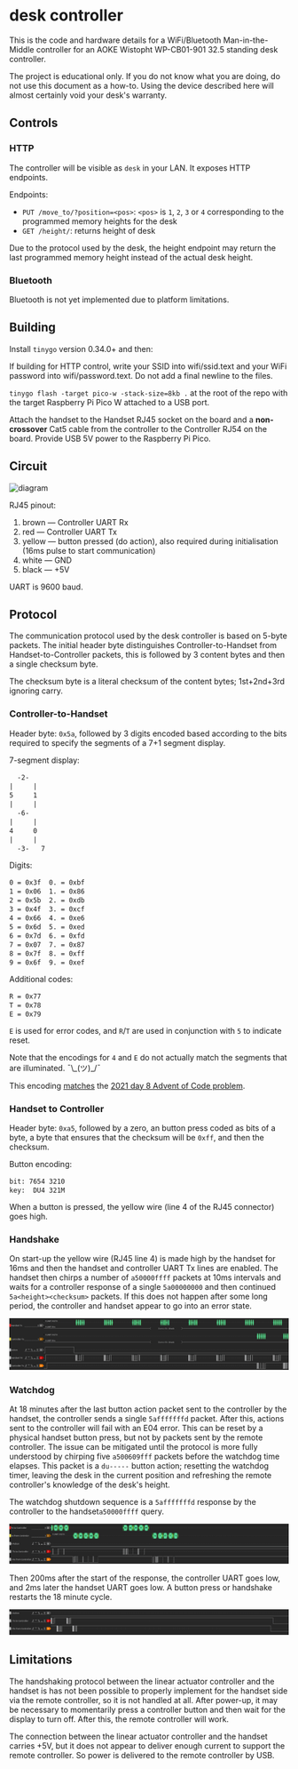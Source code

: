# desk controller

This is the code and hardware details for a WiFi/Bluetooth Man-in-the-Middle controller for an AOKE Wistopht WP-CB01-901 32.5 standing desk controller.

The project is educational only. If you do not know what you are doing, do not use this document as a how-to. Using the device described here will almost certainly void your desk's warranty.

## Controls

### HTTP

The controller will be visible as `desk` in your LAN. It exposes HTTP endpoints.

Endpoints:
- `PUT /move_to/?position=<pos>`: `<pos>` is `1`, `2`, `3` or `4` corresponding to the programmed memory heights for the desk
- `GET /height/`: returns height of desk

Due to the protocol used by the desk, the height endpoint may return the last programmed memory height instead of the actual desk height.

### Bluetooth

Bluetooth is not yet implemented due to platform limitations.

## Building

Install `tinygo` version 0.34.0+ and then:

If building for HTTP control, write your SSID into wifi/ssid.text and your WiFi password into wifi/password.text. Do not add a final newline to the files.

`tinygo flash -target pico-w -stack-size=8kb .` at the root of the repo with the target Raspberry Pi Pico W attached to a USB port.

Attach the handset to the Handset RJ45 socket on the board and a **non-crossover** Cat5 cable from the controller to the Controller RJ54 on the board. Provide USB 5V power to the Raspberry Pi Pico.

## Circuit

![diagram](circuit.svg)

RJ45 pinout:

1. brown — Controller UART Rx
2. red — Controller UART Tx
4. yellow — button pressed (do action), also required during initialisation (16ms pulse to start communication)
5. white — GND
8. black — +5V

UART is 9600 baud.

## Protocol

The communication protocol used by the desk controller is based on 5-byte packets. The initial header byte distinguishes Controller-to-Handset from Handset-to-Controller packets, this is followed by 3 content bytes and then a single checksum byte.

The checksum byte is a literal checksum of the content bytes; 1st+2nd+3rd ignoring carry.

### Controller-to-Handset

Header byte: `0x5a`, followed by 3 digits encoded based according to the bits required to specify the segments of a 7+1 segment display.

7-segment display:
```
  -2-
|     |
5     1
|     |
  -6-
|     |
4     0
|     |
  -3-   7
```

Digits:
```
0 = 0x3f  0. = 0xbf
1 = 0x06  1. = 0x86
2 = 0x5b  2. = 0xdb
3 = 0x4f  3. = 0xcf
4 = 0x66  4. = 0xe6
5 = 0x6d  5. = 0xed
6 = 0x7d  6. = 0xfd
7 = 0x07  7. = 0x87
8 = 0x7f  8. = 0xff
9 = 0x6f  9. = 0xef
```

Additional codes:
```
R = 0x77
T = 0x78
E = 0x79
```

`E` is used for error codes, and `R`/`T` are used in conjunction with `5` to indicate reset.

Note that the encodings for `4` and `E` do not actually match the segments that are illuminated. ¯\\\_(ツ)\_/¯

This encoding [matches](https://web.archive.org/web/20211224215036/https://twitter.com/_kortschak/status/1474495857814769666) the [2021 day 8 Advent of Code problem](https://adventofcode.com/2021/day/8).

### Handset to Controller

Header byte: `0xa5`, followed by a zero, an button press coded as bits of a byte, a byte that ensures that the checksum will be `0xff`, and then the checksum.

Button encoding:
```
bit: 7654 3210
key:  DU4 321M
```

When a button is pressed, the yellow wire (line 4 of the RJ45 connector) goes high.

### Handshake

On start-up the yellow wire (RJ45 line 4) is made high by the handset for 16ms and then the handset and controller UART Tx lines are enabled. The handset then chirps a number of `a50000ffff` packets at 10ms intervals and waits for a controller response of a single `5a00000000` and then continued `5a<height><checksum>` packets. If this does not happen after some long period, the controller and handset appear to go into an error state.

![handshake](handshake.png)

### Watchdog

At 18 minutes after the last button action packet sent to the controller by the handset, the controller sends a single `5afffffffd` packet. After this, actions sent to the controller will fail with an E04 error. This can be reset by a physical handset button press, but not by packets sent by the remote controller. The issue can be mitigated until the protocol is more fully understood by chirping five `a500609fff` packets before the watchdog time elapses. This packet is a `du-----` button action; resetting the watchdog timer, leaving the desk in the current position and refreshing the remote controller's knowledge of the desk's height.

The watchdog shutdown sequence is a `5afffffffd` response by the controller to the handset`a50000ffff` query.

![final packet](final_packet.png)

Then 200ms after the start of the response, the controller UART goes low, and 2ms later the handset UART goes low. A button press or handshake restarts the 18 minute cycle.

![shutdown](watchdog_shutdown.png)

## Limitations

The handshaking protocol between the linear actuator controller and the handset is has not been possible to properly implement for the handset side via the remote controller, so it is not handled at all. After power-up, it may be necessary to momentarily press a controller button and then wait for the display to turn off. After this, the remote controller will work.

The connection between the linear actuator controller and the handset carries +5V, but it does not appear to deliver enough current to support the remote controller. So power is delivered to the remote controller by USB.